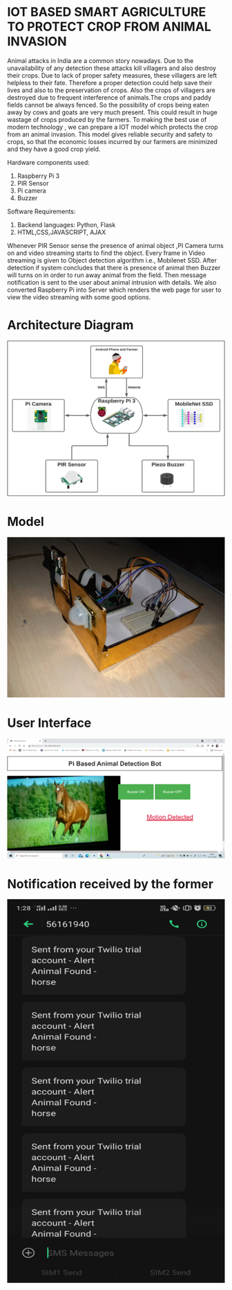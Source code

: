 # IOT BASED SMART AGRICULTURE TO PROTECT CROP FROM ANIMAL INVASION
                                                                                    

Animal attacks in India are a common story nowadays. Due to the unavailability of any detection these attacks kill villagers and also destroy their crops. Due to lack of proper safety measures, these villagers are left helpless to their fate. Therefore a proper detection could help save their lives and also to the preservation of crops. Also the crops of villagers are destroyed due to frequent interference of animals.The crops and paddy fields cannot be always fenced. So the possibility of crops being eaten away by cows and goats are very much present. This could result in huge wastage of crops produced by the farmers. To making the best use of modern technology , we can prepare a IOT model which protects the crop from an animal invasion. This model gives reliable security and safety to crops, so that the economic losses incurred by our farmers are minimized and they have a good crop yield.


Hardware components used: 

1. Raspberry Pi 3
2. PIR Sensor
3. Pi camera
4. Buzzer

Software Requirements:
1. Backend languages: Python, Flask
2. HTML,CSS,JAVASCRIPT, AJAX

Whenever PIR Sensor sense the presence of animal object ,PI Camera turns on and video streaming starts to find the object. Every frame in Video streaming is given to Object detection algorithm i.e., Mobilenet SSD. After detection if system concludes that there is presence of animal then Buzzer will turns on in order to run away animal from the field. Then message notification is sent to the user about animal intrusion with details. We also converted Raspberry Pi into Server which renders the web page for user to view the video streaming with some good options.

# Architecture Diagram
![alt text](images/Architecture_diagram.png)


# Model 
![alt text](images/Model.jpg)


# User Interface 
![alt text](images/Interface.png)

# Notification received by the former
![alt text](images/Notification.png)






